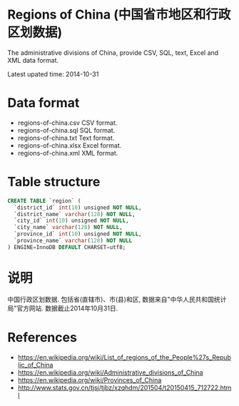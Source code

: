 # Regions of China (中国省市地区和行政区划数据)
The administrative divisions of China, provide CSV, SQL, text, Excel and XML data format.

Latest upated time: 2014-10-31

# Data format
* regions-of-china.csv  CSV format.
* regions-of-china.sql  SQL format.
* regions-of-china.txt  Text format.
* regions-of-china.xlsx  Excel format.
* regions-of-china.xml  XML format.

# Table structure
```sql
CREATE TABLE `region` (
  `district_id` int(10) unsigned NOT NULL,
  `district_name` varchar(128) NOT NULL,
  `city_id` int(10) unsigned NOT NULL,
  `city_name` varchar(128) NOT NULL,
  `province_id` int(10) unsigned NOT NULL,
  `province_name` varchar(128) NOT NULL
) ENGINE=InnoDB DEFAULT CHARSET=utf8;
```

# 说明
中国行政区划数据. 包括省(直辖市)、市(县)和区, 数据来自"中华人民共和国统计局"官方网站. 数据截止2014年10月31日.

# References
* https://en.wikipedia.org/wiki/List_of_regions_of_the_People%27s_Republic_of_China
* https://en.wikipedia.org/wiki/Administrative_divisions_of_China
* https://en.wikipedia.org/wiki/Provinces_of_China
* http://www.stats.gov.cn/tjsj/tjbz/xzqhdm/201504/t20150415_712722.html
